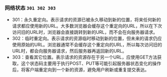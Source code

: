 ### 网络状态 `301 302 303` 

- 301：永久重定向。表示请求的资源已被永久移动到新的位置，将来任何新的请求都应使用新的URL。大多数浏览器会缓存这个重定向的URL，所以在下次访问旧的URL时，浏览器会直接跳转到新的URL，而不会在向服务器请求。
- 302：临时重定向。表示请求的资源临时移动到新的位置，但未来的请求仍应使用原始的URL。浏览器通常不会缓存这个重定向的URL，所以每次访问旧的URL时，都会向服务器请求，然后服务器再返回新的URL。
- 303：查看其它位置。表示请求的资源存在于另一个URL，应使用GET方法获取，这个状态码主要用于执行POST、PUT等可能引起服务器状态变化的操作后，将客户端重定向到一个新的资源，避免用户刷新或重复提交表达。